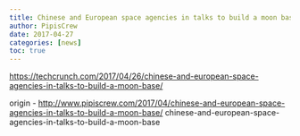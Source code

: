 ```yaml
---
title: Chinese and European space agencies in talks to build a moon base
author: PipisCrew
date: 2017-04-27
categories: [news]
toc: true
---
```


https://techcrunch.com/2017/04/26/chinese-and-european-space-agencies-in-talks-to-build-a-moon-base/

origin - http://www.pipiscrew.com/2017/04/chinese-and-european-space-agencies-in-talks-to-build-a-moon-base/ chinese-and-european-space-agencies-in-talks-to-build-a-moon-base